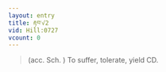 ```yaml
---
layout: entry
title: རྟབ་√2
vid: Hill:0727
vcount: 0
---
```


> (acc\.
 Sch\.
) To suffer, tolerate, yield CD\.

